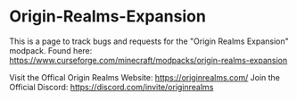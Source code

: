 # Origin-Realms-Expansion
This is a page to track bugs and requests for the "Origin Realms Expansion" modpack.
Found here: https://www.curseforge.com/minecraft/modpacks/origin-realms-expansion

 Visit the Offical Origin Realms Website: https://originrealms.com/
Join the Official Discord: https://discord.com/invite/originrealms
